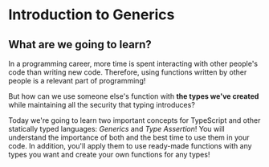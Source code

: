 # Introduction to Generics

## What are we going to learn?

In a programming career, more time is spent interacting with other people's code than writing new code. Therefore, using functions written by other people is a relevant part of programming!

But how can we use someone else's function with **the types we've created** while maintaining all the security that typing introduces?

Today we're going to learn two important concepts for TypeScript and other statically typed languages: *Generics* and *Type Assertion*! You will understand the importance of both and the best time to use them in your code. In addition, you'll apply them to use ready-made functions with any types you want and create your own functions for any types!
